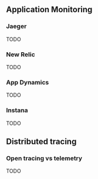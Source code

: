 ## Application Monitoring

### Jaeger
TODO

### New Relic
TODO

### App Dynamics
TODO

### Instana
  TODO

## Distributed tracing 

### Open tracing vs telemetry
TODO